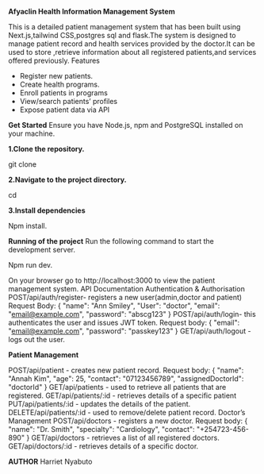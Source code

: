 **Afyaclin Health Information Management System**

This is a detailed patient management system that has been built using Next.js,tailwind CSS,postgres sql and flask.The system is designed to manage patient record and health services provided by the doctor.It can be used to store ,retrieve information about all registered patients,and services offered previously.
Features
- Register new patients.
- Create health programs.
- Enroll patients in programs
- View/search patients’ profiles
- Expose patient data via API

**Get Started**
Ensure you have Node.js, npm and PostgreSQL installed on your machine.

 **1.Clone the repository.**

 git clone <repo-url>

**2.Navigate to the project directory.**

cd <cloned-repo>

**3.Install dependencies**

Npm install.

**Running of the project**
Run the following command to start the development server.

Npm run dev.

On your browser go to http://localhost:3000 to view the patient management system.
API Documentation
Authentication & Authorisation
 POST/api/auth/register- registers a new user(admin,doctor and patient)
Request Body:
  {
  "name": "Ann Smiley",
  "User": "doctor",
  "email": "email@example.com",
  "password": "abscg123"
}
POST/api/auth/login- this authenticates the user and issues JWT token.
Request body:
  {
  "email": "email@example.com",
  "password": "passkey123"
}
GET/api/auth/logout - logs out the user.




**Patient Management**

POST/api/patient - creates new patient record.
 Request body:
   {
  "name": "Annah Kim",
  "age": 25,
  "contact": "07123456789",
  "assignedDoctorId": "doctorId"
}
GET/api/patients - used to retrieve all patients that are registered.
GET/api/patients/:id - retrieves details of a specific patient
PUT/api/patients/:id - updates the details of the patient.
DELETE/api/patients/:id - used to remove/delete patient record.
Doctor’s Management
POST/api/doctors - registers a new doctor.
Request body:
 {
  "name": "Dr. Smith",
  "specialty": "Cardiology",
  "contact": "+254723-456-890"
}
GET/api/doctors - retrieves a list of all registered doctors.
GET/api/doctors/:id - retrieves details of a specific doctor.

**AUTHOR**
Harriet Nyabuto


